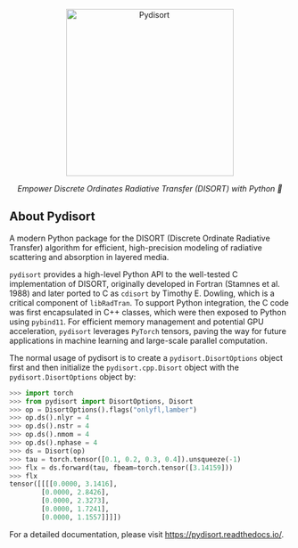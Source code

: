 <!-- Logo ------------------------------------------->
<p align="center">
  <img src="https://raw.githubusercontent.com/zoeyzyhu/pydisort/main/docs/img/logo_tr_git.png" alt="Pydisort" width="300">
</p>

<!-- Subtitle --------------------------------------->
<p align="center">
  <i align="center">Empower Discrete Ordinates Radiative Transfer (DISORT) with Python 🚀</i>
</p>

## <a id='about-pydisort'> About Pydisort </a>

A modern Python package for the DISORT (Discrete Ordinate Radiative Transfer) algorithm for efficient, high-precision modeling of radiative scattering and absorption in layered media.

`pydisort` provides a high-level Python API to the well-tested C implementation of DISORT, originally developed in Fortran (Stamnes et al. 1988) and later ported to C as `cdisort` by Timothy E. Dowling, which is a critical component of `libRadTran`. To support Python integration, the C code was first encapsulated in C++ classes, which were then exposed to Python using `pybind11`. For efficient memory management and potential GPU acceleration, `pydisort` leverages `PyTorch` tensors, paving the way for future applications in machine learning and large-scale parallel computation.

The normal usage of pydisort is to create a `pydisort.DisortOptions` object first and then initialize the `pydisort.cpp.Disort` object with the `pydisort.DisortOptions` object by:

```python
>>> import torch
>>> from pydisort import DisortOptions, Disort
>>> op = DisortOptions().flags("onlyfl,lamber")
>>> op.ds().nlyr = 4
>>> op.ds().nstr = 4
>>> op.ds().nmom = 4
>>> op.ds().nphase = 4
>>> ds = Disort(op)
>>> tau = torch.tensor([0.1, 0.2, 0.3, 0.4]).unsqueeze(-1)
>>> flx = ds.forward(tau, fbeam=torch.tensor([3.14159]))
>>> flx
tensor([[[[0.0000, 3.1416],
        [0.0000, 2.8426],
        [0.0000, 2.3273],
        [0.0000, 1.7241],
        [0.0000, 1.1557]]]])
```

For a detailed documentation, please visit https://pydisort.readthedocs.io/.
